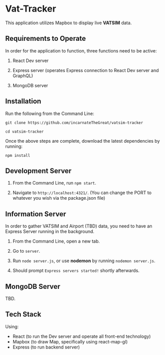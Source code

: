 # Vat-Tracker

This application utilizes Mapbox to display live **VATSIM** data.

## Requirements to Operate

In order for the application to function, three functions need to be active:

1. React Dev server

2. Express server (operates Express connection to React Dev server and GraphQL)

3. MongoDB server

## Installation

Run the following from the Command Line:

```
git clone https://github.com/incarnateTheGreat/vatsim-tracker

cd vatsim-tracker
```

Once the above steps are complete, download the latest dependencies by running:

```
npm install
```

## Development Server

1. From the Command Line, run `npm start`.

2. Navigate to `http://localhost:4321/`. (You can change the PORT to whatever you wish via the package.json file)

## Information Server

In order to gather VATSIM and Airport (TBD) data, you need to have an Express Server running in the background.

1. From the Command Line, open a new tab.

2. Go to `server`.

3. Run `node server.js`, or use **nodemon** by running `nodemon server.js`.

4. Should prompt `Express servers started!` shortly afterwards.

## MongoDB Server

TBD.

## Tech Stack

Using:

- React (to run the Dev server and operate all front-end technology)
- Mapbox (to draw Map, specifically using react-map-gl)
- Express (to run backend server)

